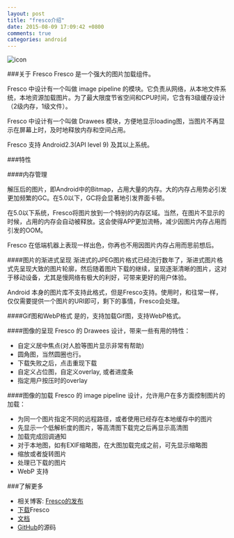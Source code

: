 ```yaml
---
layout: post
title: "fresco介绍"
date: 2015-08-09 17:09:42 +0800
comments: true
categories: android
---
```


![icon](http://frescolib.org/static/fresco-logo.png "icon")

###关于 Fresco
Fresco 是一个强大的图片加载组件。

Fresco 中设计有一个叫做 image pipeline 的模块。它负责从网络，从本地文件系统，本地资源加载图片。为了最大限度节省空间和CPU时间，它含有3级缓存设计（2级内存，1级文件）。

Fresco 中设计有一个叫做 Drawees 模块，方便地显示loading图，当图片不再显示在屏幕上时，及时地释放内存和空间占用。

Fresco 支持 Android2.3(API level 9) 及其以上系统。


<!--more-->


###特性

####内存管理

解压后的图片，即Android中的Bitmap，占用大量的内存。大的内存占用势必引发更加频繁的GC。在5.0以下，GC将会显著地引发界面卡顿。

在5.0以下系统，Fresco将图片放到一个特别的内存区域。当然，在图片不显示的时候，占用的内存会自动被释放。这会使得APP更加流畅，减少因图片内存占用而引发的OOM。

Fresco 在低端机器上表现一样出色，你再也不用因图片内存占用而思前想后。

####图片的渐进式呈现
渐进式的JPEG图片格式已经流行数年了，渐进式图片格式先呈现大致的图片轮廓，然后随着图片下载的继续，呈现逐渐清晰的图片，这对于移动设备，尤其是慢网络有极大的利好，可带来更好的用户体验。

Android 本身的图片库不支持此格式，但是Fresco支持。使用时，和往常一样，仅仅需要提供一个图片的URI即可，剩下的事情，Fresco会处理。

####Gif图和WebP格式
是的，支持加载Gif图，支持WebP格式。

####图像的呈现
Fresco 的 Drawees 设计，带来一些有用的特性：

* 自定义居中焦点(对人脸等图片显示非常有帮助)
* 圆角图，当然圆圈也行。
* 下载失败之后，点击重现下载
* 自定义占位图，自定义overlay, 或者进度条
* 指定用户按压时的overlay

####图像的加载
Fresco 的 image pipeline 设计，允许用户在多方面控制图片的加载：

* 为同一个图片指定不同的远程路径，或者使用已经存在本地缓存中的图片
* 先显示一个低解析度的图片，等高清图下载完之后再显示高清图
* 加载完成回调通知
* 对于本地图，如有EXIF缩略图，在大图加载完成之前，可先显示缩略图
* 缩放或者旋转图片
* 处理已下载的图片
* WebP 支持


###了解更多
* 相关博客: [Fresco的发布](https://code.facebook.com/posts/366199913563917 "Title")
* [下载](http://www.fresco-cn.org/docs/download-fresco.html "Title")Fresco
* [文档](http://www.fresco-cn.org/docs/index.html "Title")
* [GitHub](https://github.com/facebook/fresco "Title")的源码